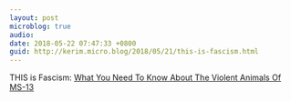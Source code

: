 ```yaml
---
layout: post
microblog: true
audio: 
date: 2018-05-22 07:47:33 +0800
guid: http://kerim.micro.blog/2018/05/21/this-is-fascism.html
---
```

THIS is Fascism: [What You Need To Know About The Violent Animals Of MS-13](https://www.whitehouse.gov/articles/need-know-violent-animals-ms-13/)
